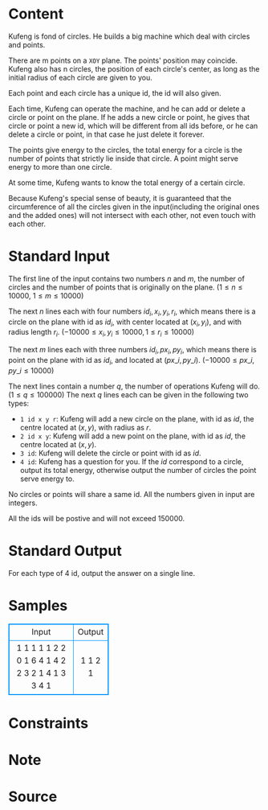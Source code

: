 
# Content

Kufeng is fond of circles. He builds a big machine which deal with circles and points.

There are m points on a `XOY` plane. 
The points' position may coincide. 
Kufeng also has n circles, the position of each circle's center, as long as the initial radius of each circle are given to you.

Each point and each circle has a unique id, the id will also given.

Each time, Kufeng can operate the machine, and he can add or delete a circle or point on the plane. 
If he adds a new circle or point, he gives that circle or point a new id, which will be different from all ids before, or he can delete a circle or point, in that case he just delete it forever.

The points give energy to the circles, the total energy for a circle is the number of points that strictly lie inside that circle. A point might serve energy to more than one circle.

At some time, Kufeng wants to know the total energy of a certain circle.

Because Kufeng's special sense of beauty, it is guaranteed that the circumference of all the circles given in the input(including the original ones and the added ones) will not intersect with each other, not even touch with each other.

# Standard Input

The first line of the input contains two numbers $n$ and $m$, 
the number of circles and the number of points that is originally on the plane. ($1\leq n\leq 10000$, $1\leq m\leq 10000$)

The next $n$ lines each with four numbers $id_i,x_i,y_i,r_i$, 
which means there is a circle on the plane with id as $id_i$, 
with center located at $(x_i,y_i)$, and with radius length $r_i$. ($-10000\leq x_i,y_i\leq 10000, 1\leq r_i\leq 10000$)

The next $m$ lines each with three numbers $id_i, px_i,py_i$, which means there is point on the plane with id as $id_i$, 
and located at $(px\_i,py\_i)$. ($-10000\leq px\_i,py\_i\leq 10000$)

The next lines contain a number $q$, the number of operations Kufeng will do. ($1\leq q\leq 100000$)
The next $q$ lines each can be given in the following two types:

* `1 id x y r`: Kufeng will add a new circle on the plane, with id as $id$, the centre located at $(x, y)$, with radius as $r$.
* `2 id x y`: Kufeng will add a new point on the plane, with id as $id$, the centre located at $(x, y)$.
* `3 id`: Kufeng will delete the circle or point with id as $id$.
* `4 id`: Kufeng has a question for you. If the $id$ correspond to a circle, output its total energy, otherwise output the number of circles the point serve energy to.

No circles or points will share a same id. All the numbers given in input are integers.

All the ids will be postive and will not exceed 150000.

# Standard Output

For each type of $4$ id, output the answer on a single line.

# Samples

<style>
        table,table tr th, table tr td { border:1px solid #0094ff; }
        table { width: 200px; min-height: 25px; line-height: 25px; text-align: center; border-collapse: collapse;}   
    </style>
<table>
	<tr>
		<td>Input</td>
		<td>Output</td>
	</tr>
<tr><td>1 1
1 1 1 2
2 0 1
6
4 1
4 2
2 3 2 1
4 1
3 3
4 1</td><td>1
1
2
1</td></tr></table>


# Constraints



# Note



# Source


